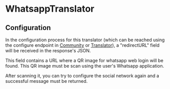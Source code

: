 # WhatsappTranslator

## Configuration

In the configuration process for this translator 
(which can be reached using the configure endpoint in [Community](../api/community.md) or [Translator](../api/translator.md)), 
a "redirectURL" field will be received in the response's JSON.

This field contains a URL where a QR image for whatsapp web login will 
be found.
This QR image must be scan using the user's Whatsapp application.

After scanning it, you can try to configure the social network again and a 
successful message must be returned.